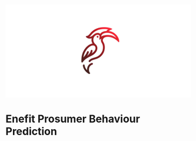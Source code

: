 ![Crimson Hornbill](https://github.com/CloudforestTechnologies/crimson-hornbill/blob/main/miscellaneous/cr_logo_231129-2.png)

# Enefit Prosumer Behaviour Prediction

